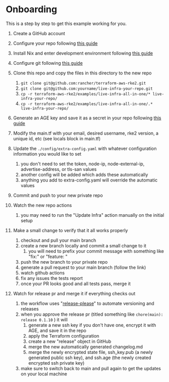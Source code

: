 # Onboarding

This is a step by step to get this example working for you.

1. Create a GitHub account
2. Configure your repo following [this guide](./configuring_repo.md)
3. Install Nix and enter development environment following [this guide](./setup_nix.md)
4. Configure git following [this guide](./setup_git.md)
5. Clone this repo and copy the files in this directory to the new repo

   1. `git clone git@github.com:rancher/terraform-aws-rke2.git`
   2. `git clone git@github.com:yourname/live-infra-your-repo.git`
   3. `cp -r terraform-aws-rke2/examples/live-infra-all-in-one/* live-infra-your-repo/`
   4. `cp -r terraform-aws-rke2/examples/live-infra-all-in-one/.* live-infra-your-repo/`
6. Generate an AGE key and save it as a secret in your repo following [this guide](./setup_age.md)
7. Modify the main.tf with your email, desired username, rke2 version, a unique id, etc (see locals block in main.tf)
8. Update the `./config/extra-config.yaml` with whatever configuration information you would like to set

   1. you don't need to set the token, node-ip, node-external-ip, advertise-address, or tls-san values
   2. another config will be added which adds these automatically
   3. anything you add to extra-config.yaml will override the automatic values
9. Commit and push to your new private repo
10. Watch the new repo actions

    1. you may need to run the "Update Infra" action manually on the initial setup
11. Make a small change to verify that it all works properly

    1. checkout and pull your main branch
    2. create a new branch locally and commit a small change to it
       1. you will need to prefix your commit message with something like "fix:" or "feature: "
    3. push the new branch to your private repo
    4. generate a pull request to your main branch (follow the link)
    5. watch github actions
    6. fix any issues the tests report
    7. once your PR looks good and all tests pass, merge it
12. Watch for release pr and merge it if everything checks out

    1. the workflow uses "[release-please](https://github.com/google-github-actions/release-please-action)" to automate versioning and releases
    2. when you approve the release pr (titled something like `chore(main): release 0.1.10` ) it will
       1. generate a new ssh key if you don't have one, encrypt it with AGE, and save it in the repo
       2. apply the Terraform configuration
       3. create a new "release" object in GitHub
       4. merge the new automatically generated changelog.md
       5. merge the newly encrypted state file, ssh_key.pub (a newly generated public ssh key), and ssh.age (the newly created encrypted ssh private key)
    3. make sure to switch back to main and pull again to get the updates on your local machine
